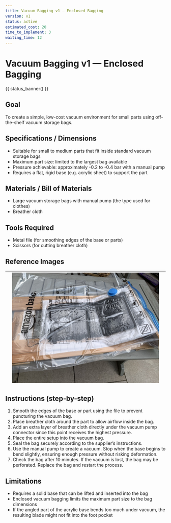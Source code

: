 ```yaml
---
title: Vacuum Bagging v1 — Enclosed Bagging
version: v1
status: active
estimated_cost: 20
time_to_implement: 3
waiting_time: 12
---
```

# Vacuum Bagging v1 — Enclosed Bagging
{{ status_banner() }}

## Goal
To create a simple, low-cost vacuum environment for small parts using off-the-shelf vacuum storage bags.

## Specifications / Dimensions
- Suitable for small to medium parts that fit inside standard vacuum storage bags
- Maximum part size: limited to the largest bag available
- Pressure achievable: approximately -0.2 to -0.4 bar with a manual pump
- Requires a flat, rigid base (e.g. acrylic sheet) to support the part

## Materials / Bill of Materials
- Large vacuum storage bags with manual pump (the type used for clothes)
- Breather cloth

## Tools Required
- Metal file (for smoothing edges of the base or parts)
- Scissors (for cutting breather cloth)

## Reference Images

|          | ![Full Bagging](full_bagging.jpeg) |          |
|----------|------------------------------------|----------|

## Instructions (step-by-step)
1. Smooth the edges of the base or part using the file to prevent puncturing the vacuum bag.
2. Place breather cloth around the part to allow airflow inside the bag.
3. Add an extra layer of breather cloth directly under the vacuum pump connector since this point receives the highest pressure.
4. Place the entire setup into the vacuum bag.
5. Seal the bag securely according to the supplier’s instructions.
6. Use the manual pump to create a vacuum. Stop when the base begins to bend slightly, ensuring enough pressure without risking deformation.
7. Check the bag after 10 minutes. If the vacuum is lost, the bag may be perforated. Replace the bag and restart the process.



## Limitations
- Requires a solid base that can be lifted and inserted into the bag
- Enclosed vacuum bagging limits the maximum part size to the bag dimensions
- If the angled part of the acrylic base bends too much under vacuum, the resulting blade might not fit into the foot pocket
